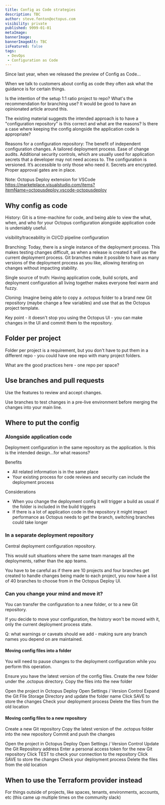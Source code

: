 ```yaml
---
title: Config as Code strategies
description: TBC
author: steve.fenton@octopus.com
visibility: private
published: 9999-01-01
metaImage: 
bannerImage: 
bannerImageAlt: TBC
isFeatured: false
tags:
 - DevOps
 - Configuration as Code
---
```


Since last year, when we released the preview of Config as Code...





﻿When we talk to customers about config as code they often ask what the guidance is for certain things.

I﻿s the intention of the setup 1:1 ratio project to repo?﻿
What's the recommendation for branching use?
﻿It would be good to have an opinionated article around this.

The existing material suggests the intended approach is to have a "configuration repository" is this correct and what are the reasons? Is there a case where keeping the config alongside the application code is appropriate?

Reasons for a configuration repository:
The benefit of independent configuration changes.
A tailored deployment process.
Ease of change audits.
Additional security controls, which are usually used for application secrets that a developer may not need access to.
The configuration is versioned.
It’s accessible to only those who need it.
Secrets are encrypted.
Proper approval gates are in place.

Note: Octopus Deploy extension for VSCode
https://marketplace.visualstudio.com/items?itemName=octopusdeploy.vscode-octopusdeploy

## Why config as code

History: Git is a time-machine for code, and being able to view the what, when, and who for your Octopus configuration alongside application code is undeniably useful.

visibility/traceability in CI/CD pipeline configuration

Branching: Today, there is a single instance of the deployment process. This makes testing changes difficult, as when a release is created it will use the current deployment process. Git branches make it possible to have as many versions of the deployment process as you like, allowing iterating on changes without impacting stability.

Single source of truth: Having application code, build scripts, and deployment configuration all living together makes everyone feel warm and fuzzy.

Cloning: Imagine being able to copy a .octopus folder to a brand new Git repository (maybe change a few variables) and use that as the Octopus project template.

Key point - it doesn't stop you using the Octopus UI - you can make changes in the UI and commit them to the repository.

## Folder per project

Folder per project is a requirement, but you don't have to put them in a different repo - you could have one repo with many project folders.

What are the good practices here - one repo per space?

## Use branches and pull requests

Use the features to review and accept changes.

Use branches to test changes in a pre-live environment before merging the changes into your main line.

## Where to put the config

### Alongside application code

Deployment configuration in the same repository as the application. Is this is the intended design...for what reasons?

Benefits
 - All related information is in the same place
 - Your existing process for code reviews and security can include the deployment process

Considerations
- When you change the deployment config it will trigger a build as usual if the folder is included in the build triggers
- If there is a lot of application code in the repository it might impact performance as Octopus needs to get the branch, switching branches could take longer


### In a separate deployment repository

Central deployment configuration repository.

This would suit situations where the same team manages all the deployments, rather than the app teams.

You have to be careful as if there are 10 projects and four branches get created to handle changes being made to each project, you now have a list of 40 branches to choose from in the Octopus Deploy UI.

### Can you change your mind and move it?

You can transfer the configuration to a new folder, or to a new Git repository.

If you decide to move your configuration, the history won't be moved with it, only the current deployment process state.

Q: what warnings or caveats should we add - making sure any branch names you depend on are maintained.

#### Moving config files into a folder

You will need to pause changes to the deployment configuration while you perform this operation.

Ensure you have the latest version of the config files.
Create the new folder under the .octopus directory.
Copy the files into the new folder

Open the project in Octopus Deploy
Open Settings / Version Control
Expand the Git FIle Storage Directory and update the folder name
Click SAVE to store the changes
Check your deployment process
Delete the files from the old location


#### Moving config files to a new repository

Create a new Git repository
Copy the latest version of the .octopus folder into the new repository
Commit and push the changes

Open the project in Octopus Deploy
Open Settings / Version Control
Update the Git Repository address
Enter a personal access token for the new Git repository
Click TEST to check your connection to the repository
Click SAVE to store the changes
Check your deployment process
Delete the files from the old location

## When to use the Terraform provider instead

For things outside of projects, like spaces, tenants, environments, accounts, etc (this came up multiple times on the community slack)